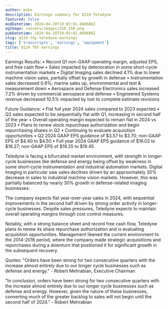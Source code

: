 ```yaml
---
author: mike
description: Earnings summary for Q124 Teledyne 
featured: False
modDatetime: 2024-04-28T19:03:01.660686Z
ogImage: /assets/images/250_250.png
pubDatetime: 2024-04-28T19:03:01.660686Z
slug: q124-tdy-teledyne-earnings
tags: ['transcripts', 'earnings', 'equipment']
title: Q124 TDY earnings
---
```


Earnings Results:
• Record Q1 non-GAAP operating margin, adjusted EPS, and free cash flow
• Sales impacted by deterioration in some short-cycle instrumentation markets
• Digital Imaging sales declined 4.1% due to lower machine vision sales, partially offset by growth in defense
• Instrumentation sales decreased 0.9%; marine sales up, environmental and test & measurement down
• Aerospace and Defense Electronics sales increased 7.2% driven by commercial aerospace and defense
• Engineered Systems revenue decreased 10.5% impacted by lost to complete estimate revisions

Future Guidance:
• Flat full year 2024 sales compared to 2023 expected
• Q2 sales expected to be sequentially flat with Q1, increasing in second half of the year
• Overall operating margin expected to remain flat in 2024 vs 2023
• Plans to renew stock repurchase authorization and begin repurchasing shares in Q2
• Continuing to evaluate acquisition opportunities
• Q2 2024 GAAP EPS guidance of $3.57 to $3.70; non-GAAP EPS of $4.40 to $4.50
• Full year 2024 GAAP EPS guidance of $16.02 to $16.27; non-GAAP EPS of $19.25 to $19.45

Teledyne is facing a bifurcated market environment, with strength in longer-cycle businesses like defense and energy being offset by weakness in some short-cycle instrumentation and industrial automation markets. Digital Imaging in particular saw sales declines driven by an approximately 30% decrease in sales to industrial machine vision markets. However, this was partially balanced by nearly 30% growth in defense-related imaging businesses.

The company expects flat year-over-year sales in 2024, with sequential improvements in the second half driven by strong order activity in longer-cycle businesses. Despite sales pressures, Teledyne expects to maintain overall operating margins through cost control measures. 

Notably, with a strong balance sheet and record free cash flow, Teledyne plans to renew its share repurchase authorization and is evaluating acquisition opportunities. Management likened the current environment to the 2014-2016 period, where the company made strategic acquisitions and repurchases during a downturn that positioned it for significant growth in the subsequent recovery.

Quotes:
"Orders have been strong for two consecutive quarters with the increase almost entirely due to our longer cycle businesses such as defense and energy." - Robert Mehrabian, Executive Chairman

"In conclusion, orders have been strong for two consecutive quarters with the increase almost entirely due to our longer cycle businesses such as defense and energy. However, given the nature of these businesses, converting much of the greater backlog to sales will not begin until the second half of 2024." - Robert Mehrabian

